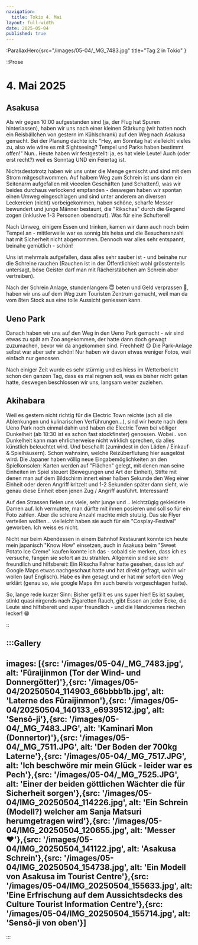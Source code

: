 ```yaml
---
navigation:
  title: Tokio 4. Mai
layout: full-width
date: 2025-05-04
published: true
---
```


:ParallaxHero{src="/images/05-04/_MG_7483.jpg" title="Tag 2 in Tokio" }

::Prose

# 4. Mai 2025

## Asakusa
Als wir gegen 10:00 aufgestanden sind (ja, der Flug hat Spuren hinterlassen),
haben wir uns nach einer kleinen Stärkung (wir hatten noch ein Reisbällchen von gestern im Kühlschrank)
auf den Weg nach Asakusa gemacht. Bei der Planung dachte ich: 
"Hey, am Sonntag hat vielleicht vieles zu, also wie wäre es mit Sightseeing? Tempel und Parks haben bestimmt offen!"
Nun.. Heute haben wir festgestellt: ja, es hat viele Leute! Auch (oder erst recht?) weil es Sonntag UND ein Feiertag ist.

Nichtsdestotrotz haben wir uns unter die Menge gemischt und sind mit dem Strom mitgeschwommen.
Auf halbem Weg zum Schrein ist uns dann ein Seitenarm aufgefallen mit vieeelen Geschäften (und Schatten!),
was wir beides durchaus verlockend empfanden - deswegen haben wir spontan einen Umweg eingeschlagen und sind
unter anderem an diversen Leckereien (nicht) vorbeigekommen, haben schöne, scharfe Messer bewundert und
junge Männer bestaunt, die "Rikschas" durch die Gegend zogen (inklusive 1-3 Personen obendrauf). Was für eine Schufterei!

Nach Umweg, einigem Essen und trinken, kamen wir dann auch noch beim Tempel an - mittlerweile war es sonnig bis heiss
und die Besucheranzahl hat mit Sicherheit nicht abgenommen. Dennoch war alles sehr entspannt, beinahe gemütlich - schön!

Uns ist mehrmals aufgefallen, dass alles sehr sauber ist - und beinahe nur die Schreine rauchen 
(Rauchen ist in der Öffentlichkeit wohl grösstenteils untersagt, böse Geister darf man mit Rächerstäbchen am Schrein aber vertreiben).

Nach der Schrein Anlage, stundenlangem 😇 beten und Geld verprassen 🫣, haben wir uns auf dem Weg zum Touristen Zentrum gemacht,
weil man da vom 8ten Stock aus eine tolle Aussicht geniessen kann.

## Ueno Park

Danach haben wir uns auf den Weg in den Ueno Park gemacht - wir sind etwas zu spät am Zoo angekommen, der hatte dann
doch gewagt zuzumachen, bevor wir da angekommen sind. Frechheit! 😊
Die Park-Anlage selbst war aber sehr schön! Nur haben wir davon etwas weniger Fotos, weil einfach nur genossen.

Nach einiger Zeit wurde es sehr stürmig und es hiess im Wetterbericht schon den ganzen Tag, dass es mal regnen soll,
was es bisher nicht getan hatte, deswegen beschlossen wir uns, langsam weiter zuziehen.

## Akihabara

Weil es gestern nicht richtig für die Electric Town reichte
(ach all die Ablenkungen und kulinarischen Verführungen...),
sind wir heute nach dem Ueno Park noch einmal dahin und 
haben die Electric Town bei völliger Dunkelheit (ab 18:30 ist es schon fast stockfinster) genossen.
Wobei.. von Dunkelheit kann man ehrlicherweise nicht wirklich sprechen, da alles künstlich beleuchtet wird.
Und beschallt (zumindest in den Läden / Einkauf- & Spielhäusern). 
Schon wahnsinn, welche Reizüberflutung hier ausgelöst wird. Die Japaner haben völlig neue Eingabemöglichkeiten an den
Spielkonsolen: Karten werden auf "Flächen" gelegt, mit denen man seine Einheiten im Spiel steuert (Bewegungen und Art der Einheit),
Stifte mit denen man auf dem Bildschirm innert einer halben Sekunde den Weg einer Einheit oder deren Angriff kritzelt
und 1-2 Sekunden später dann sieht, wie genau diese Einheit eben jenen Zug / Angriff ausführt. Interessant!

Auf den Strassen fielen uns viele, sehr junge und .. leichtzügig gekleidete Damen auf. 
Ich vermutete, man dürfte mit ihnen posieren und soll so für ein Foto zahlen. Aber die schiere Anzahl machte mich stutzig.
Das sie Flyer verteilen wollten... vielleicht haben sie auch für ein "Cosplay-Festival" geworben. Ich weiss es nicht.

Nicht nur beim Abendessen in einem Bahnhof Restaurant konnte ich heute mein japanisch "Know How" einsetzen,
auch in Asakusa beim "Sweet Potato Ice Creme" kaufen konnte ich das - sobald sie merken, dass ich es versuche,
fangen sie sofort an zu strahlen. Allgemein sind sie sehr freundlich und hilfsbereit: Ein Rikscha Fahrer hatte gesehen,
dass ich auf Google Maps etwas nachgeschaut hatte und hat direkt gefragt, wohin wir wollen (auf Englisch). 
Habe es ihm gesagt und er hat mir sofort den Weg erklärt (genau so, wie google Maps ihn auch bereits vorgeschlagen hatte).

So, lange rede kurzer Sinn:
Bisher gefällt es uns super hier! Es ist sauber, stinkt quasi nirgends nach Zigaretten Rauch, gibt Essen an jeder Ecke,
die Leute sind hilfsbereit und super freundlich - und die Handcremes riechen lecker! 😁

::

:::Gallery
---
images: [{src: '/images/05-04/_MG_7483.jpg', alt: 'Fūraijinmon (Tor der Wind- und Donnergötter)'},{src: '/images/05-04/20250504_114903_66bbbb1b.jpg', alt: 'Laterne des Fūraijinmon'},{src: '/images/05-04/20250504_140133_e6939512.jpg', alt: 'Sensō-ji'},{src: '/images/05-04/_MG_7483.JPG', alt: 'Kaminari Mon (Donnertor)'},{src: '/images/05-04/_MG_7511.JPG', alt: 'Der Boden der 700kg Laterne'},{src: '/images/05-04/_MG_7517.JPG', alt: 'Ich beschwöre mir mein Glück - leider war es Pech'},{src: '/images/05-04/_MG_7525.JPG', alt: 'Einer der beiden göttlichen Wächter die für Sicherheit sorgen'},{src: '/images/05-04/IMG_20250504_114226.jpg', alt: 'Ein Schrein (Modell?) welcher am Sanja Matsuri herumgetragen wird'},{src: '/images/05-04/IMG_20250504_120655.jpg', alt: 'Messer ❤️'},{src: '/images/05-04/IMG_20250504_141122.jpg', alt: 'Asakusa Schrein'},{src: '/images/05-04/IMG_20250504_154738.jpg', alt: 'Ein Modell von Asakusa im Tourist Centre'},{src: '/images/05-04/IMG_20250504_155633.jpg', alt: 'Eine Erfrischung auf dem Aussichtsdecks des Culture Tourist Information Centre'},{src: '/images/05-04/IMG_20250504_155714.jpg', alt: 'Sensō-ji von oben'}]
---
:::
